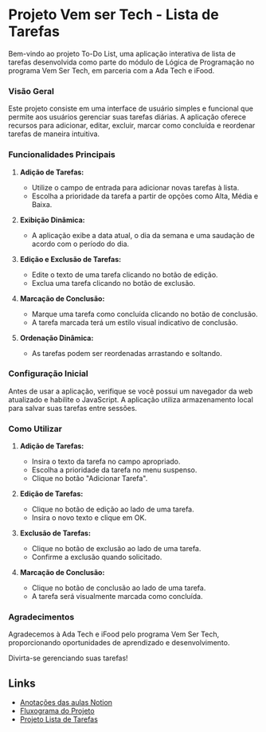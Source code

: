 
# Projeto Vem ser Tech - Lista de Tarefas

Bem-vindo ao projeto To-Do List, uma aplicação interativa de lista de tarefas desenvolvida como parte do módulo de Lógica de Programação no programa Vem Ser Tech, em parceria com a Ada Tech e iFood.



### Visão Geral

Este projeto consiste em uma interface de usuário simples e funcional que permite aos usuários gerenciar suas tarefas diárias. A aplicação oferece recursos para adicionar, editar, excluir, marcar como concluída e reordenar tarefas de maneira intuitiva.

### Funcionalidades Principais

1. **Adição de Tarefas:**
   - Utilize o campo de entrada para adicionar novas tarefas à lista.
   - Escolha a prioridade da tarefa a partir de opções como Alta, Média e Baixa.

2. **Exibição Dinâmica:**
   - A aplicação exibe a data atual, o dia da semana e uma saudação de acordo com o período do dia.

3. **Edição e Exclusão de Tarefas:**
   - Edite o texto de uma tarefa clicando no botão de edição.
   - Exclua uma tarefa clicando no botão de exclusão.

4. **Marcação de Conclusão:**
   - Marque uma tarefa como concluída clicando no botão de conclusão.
   - A tarefa marcada terá um estilo visual indicativo de conclusão.

5. **Ordenação Dinâmica:**
   - As tarefas podem ser reordenadas arrastando e soltando.

### Configuração Inicial

Antes de usar a aplicação, verifique se você possui um navegador da web atualizado e habilite o JavaScript. A aplicação utiliza armazenamento local para salvar suas tarefas entre sessões.

### Como Utilizar

1. **Adição de Tarefas:**
   - Insira o texto da tarefa no campo apropriado.
   - Escolha a prioridade da tarefa no menu suspenso.
   - Clique no botão "Adicionar Tarefa".

2. **Edição de Tarefas:**
   - Clique no botão de edição ao lado de uma tarefa.
   - Insira o novo texto e clique em OK.

3. **Exclusão de Tarefas:**
   - Clique no botão de exclusão ao lado de uma tarefa.
   - Confirme a exclusão quando solicitado.

4. **Marcação de Conclusão:**
   - Clique no botão de conclusão ao lado de uma tarefa.
   - A tarefa será visualmente marcada como concluída.


### Agradecimentos

Agradecemos à Ada Tech e iFood pelo programa Vem Ser Tech, proporcionando oportunidades de aprendizado e desenvolvimento.

Divirta-se gerenciando suas tarefas!


## Links

 - [Anotações das aulas Notion](https://hugohendrix.notion.site/L-gica-de-Programa-o-I-JS-TS-91c1d749e9e5418db34b560e1e41886a?pvs=4)
 - [Fluxograma do Projeto](https://www.tldraw.com/s/v2_c_H0BHA2ch4ZtHGvtSIKant?viewport=-697,-887,2433,1099&page=page:page)
 - [Projeto Lista de Tarefas](https://hugohendrix.github.io/ada-tech-ifood-projeto-to-do-list/)
